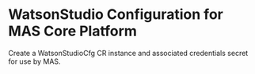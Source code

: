 WatsonStudio Configuration for MAS Core Platform
===============================================================================
Create a WatsonStudioCfg CR instance and associated credentials secret for use by MAS.